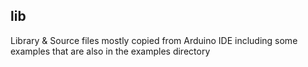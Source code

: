 lib
----------
Library & Source files mostly copied from Arduino IDE including some examples that are also in the examples directory



